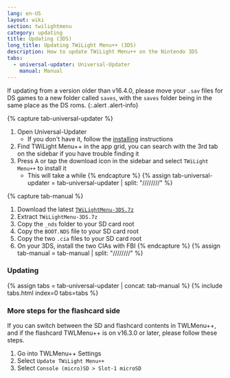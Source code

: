 ```yaml
---
lang: en-US
layout: wiki
section: twilightmenu
category: updating
title: Updating (3DS)
long_title: Updating TWiLight Menu++ (3DS)
description: How to update TWiLight Menu++ on the Nintendo 3DS
tabs:
  - universal-updater: Universal-Updater
    manual: Manual
---
```


If updating from a version older than v16.4.0, please move your `.sav` files for DS games to a new folder called `saves`, with the `saves` folder being in the same place as the DS roms.
{:.alert .alert-info}

{% capture tab-universal-updater %}
1. Open Universal-Updater
   - If you don't have it, follow the [installing](installing-3ds) instructions
1. Find TWiLight Menu++ in the app grid, you can search with the 3rd tab on the sidebar if you have trouble finding it
1. Press <kbd class="face">A</kbd> or tap the download icon in the sidebar and select `TWiLight Menu++` to install it
   - This will take a while
{% endcapture %}
{% assign tab-universal-updater = tab-universal-updater | split: "////////" %}

{% capture tab-manual %}
1. Download the latest [`TWiLightMenu-3DS.7z`](https://github.com/DS-Homebrew/TWiLightMenu/releases/latest/download/TWiLightMenu-3DS.7z)
1. Extract `TWiLightMenu-3DS.7z`
1. Copy the `_nds` folder to your SD card root
1. Copy the `BOOT.NDS` file to your SD card root
1. Copy the two `.cia` files to your SD card root
1. On your 3DS, install the two CIAs with FBI
{% endcapture %}
{% assign tab-manual = tab-manual | split: "////////" %}

### Updating

{% assign tabs = tab-universal-updater | concat: tab-manual %}
{% include tabs.html index=0 tabs=tabs %}

### More steps for the flashcard side

If you can switch between the SD and flashcard contents in TWLMenu++, and if the flashcard TWLMenu++ is on v16.3.0 or later, please follow these steps.

1. Go into TWLMenu++ Settings
1. Select `Update TWiLight Menu++`
1. Select `Console (micro)SD > Slot-1 microSD`
